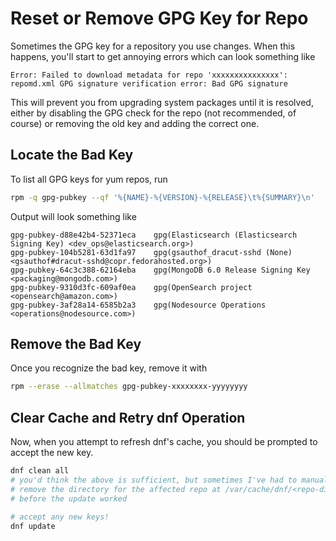 # Reset or Remove GPG Key for Repo

Sometimes the GPG key for a repository you use changes. When this happens, you'll start to get annoying errors which can look something like

```text
Error: Failed to download metadata for repo 'xxxxxxxxxxxxxxx': repomd.xml GPG signature verification error: Bad GPG signature
```

This will prevent you from upgrading system packages until it is resolved, either by disabling the GPG check for the repo (not recommended, of course) or removing the old key and adding the correct one.

## Locate the Bad Key

To list all GPG keys for yum repos, run

```bash
rpm -q gpg-pubkey --qf '%{NAME}-%{VERSION}-%{RELEASE}\t%{SUMMARY}\n'
```

Output will look something like

```text
gpg-pubkey-d88e42b4-52371eca    gpg(Elasticsearch (Elasticsearch Signing Key) <dev_ops@elasticsearch.org>)
gpg-pubkey-104b5281-63d1fa97    gpg(gsauthof_dracut-sshd (None) <gsauthof#dracut-sshd@copr.fedorahosted.org>)
gpg-pubkey-64c3c388-62164eba    gpg(MongoDB 6.0 Release Signing Key <packaging@mongodb.com>)
gpg-pubkey-9310d3fc-609af0ea    gpg(OpenSearch project <opensearch@amazon.com>)
gpg-pubkey-3af28a14-6585b2a3    gpg(Nodesource Operations <operations@nodesource.com>)
```

## Remove the Bad Key

Once you recognize the bad key, remove it with

```bash
rpm --erase --allmatches gpg-pubkey-xxxxxxxx-yyyyyyyy
```

## Clear Cache and Retry dnf Operation

Now, when you attempt to refresh dnf's cache, you should be prompted to accept the new key.

```bash
dnf clean all
# you'd think the above is sufficient, but sometimes I've had to manually
# remove the directory for the affected repo at /var/cache/dnf/<repo-dir>
# before the update worked

# accept any new keys!
dnf update
```
